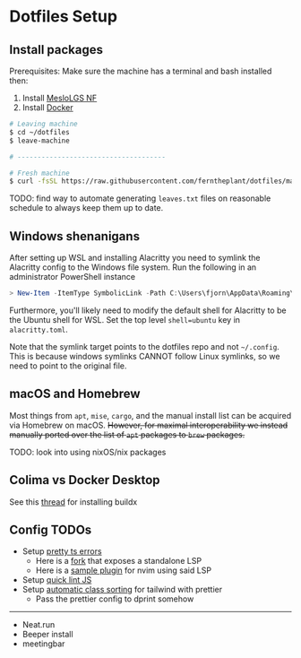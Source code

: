 # Dotfiles Setup

## Install packages

Prerequisites: Make sure the machine has a terminal and bash installed then:

1. Install [MesloLGS NF](https://github.com/romkatv/powerlevel10k/blob/master/font.md)
2. Install [Docker](https://docs.docker.com/desktop/install/mac-install/)

```bash
# Leaving machine
$ cd ~/dotfiles
$ leave-machine

# -------------------------------------

# Fresh machine
$ curl -fsSL https://raw.githubusercontent.com/ferntheplant/dotfiles/main/scripts/setup-new-machine | bash
```

TODO: find way to automate generating `leaves.txt` files on reasonable schedule to always keep them up to date.

## Windows shenanigans

After setting up WSL and installing Alacritty you need to symlink the Alacritty config to the Windows file system. Run the following in an administrator PowerShell instance

```powershell
> New-Item -ItemType SymbolicLink -Path C:\Users\fjorn\AppData\Roaming\alacritty\alacritty.toml -Target "\\wsl.localhost\Ubuntu\home\fjorn\dotfiles\alacritty\.config\alacritty\alacritty.toml"
```

Furthermore, you'll likely need to modify the default shell for Alacritty to be the Ubuntu shell for WSL. Set the top level `shell=ubuntu` key in `alacritty.toml`.

Note that the symlink target points to the dotfiles repo and not `~/.config`. This is because windows symlinks CANNOT follow Linux symlinks, so we need to point to the original file.

## macOS and Homebrew

Most things from `apt`, `mise`, `cargo`, and the manual install list can be acquired via Homebrew on macOS. ~~However, for maximal interoperability we instead manually ported over the list of `apt` packages to `brew` packages.~~

TODO: look into using nixOS/nix packages

## Colima vs Docker Desktop

See this [thread](https://github.com/abiosoft/colima/discussions/273) for installing buildx

## Config TODOs

- Setup [pretty ts errors](https://github.com/yoavbls/pretty-ts-errors)
  - Here is a [fork](https://github.com/hexh250786313/pretty-ts-errors-markdown) that exposes a standalone LSP
  - Here is a [sample plugin](https://github.com/hexh250786313/coc-pretty-ts-errors) for nvim using said LSP
- Setup [quick lint JS](https://quick-lint-js.com/)
- Setup [automatic class sorting](https://tailwindcss.com/blog/automatic-class-sorting-with-prettier) for tailwind with prettier
  - Pass the prettier config to dprint somehow

---------

- Neat.run
- Beeper install
- meetingbar
